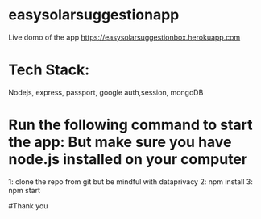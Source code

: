 # easysolarsuggestionapp
Live domo of the app https://easysolarsuggestionbox.herokuapp.com
# Tech Stack:
Nodejs, express, passport, google auth,session, mongoDB
# Run the following command to start the app: But make sure you have node.js installed on your computer
1: clone the repo from git but be mindful with dataprivacy
2: npm install
3: npm start

#Thank you 
